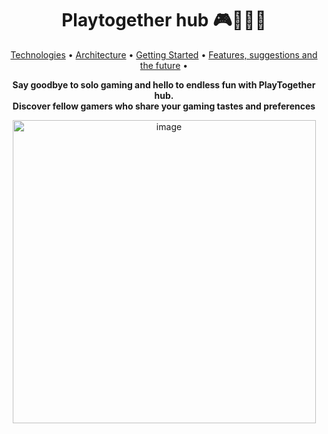 <h1 align="center" style="font-weight: bold;">Playtogether hub 🎮🧑‍🤝‍🧑</h1>

<p align="center">
 <a href="#technologies">Technologies</a> • 
<a href="#architecture">Architecture</a> •
 <a href="#started">Getting Started</a> • 
 <a href="#future">Features, suggestions and the future</a> •
</p>

<p align="center">
    <b>Say goodbye to solo gaming and hello to endless fun with PlayTogether hub.<br> Discover fellow gamers who share your gaming tastes and preferences</b>
</p>

<p align="center">
  <img width="485" alt="image" src="https://github.com/guirlviana/helpinvestor/assets/65058505/b97911dd-1603-41d9-8938-d52cfd5258bd">
</p>
